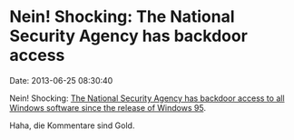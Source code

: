 Nein! Shocking: The National Security Agency has backdoor access
================================================================

Date: 2013-06-25 08:30:40

Nein! Shocking: [The National Security Agency has backdoor access to all
Windows software since the release of Windows
95](http://www.wnd.com/2013/06/nsa-has-total-access-via-microsoft-windows/).

Haha, die Kommentare sind Gold.
